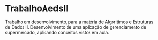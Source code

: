 # TrabalhoAedsII
Trabalho em desenvolvimento, para a matéria de Algoritimos e Estruturas de Dados II. Desenvolvimento de uma aplicação de gerenciamento de supermercado, aplicando conceitos vistos em aula.

